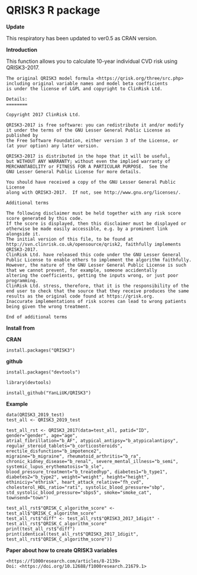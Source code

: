 # QRISK3 R package

**Update**

This respiratory has been updated to ver0.5 as CRAN version.

**Introduction**

This function allows you to calculate 10-year individual CVD risk using QRISK3-2017.

    The original QRISK3 model formula <https://qrisk.org/three/src.php> 
    including original variable names and model beta coefficients
    is under the license of LGPL and copyright to ClinRisk Ltd. 

    Details:
    ========

    Copyright 2017 ClinRisk Ltd.

    QRISK3-2017 is free software: you can redistribute it and/or modify
    it under the terms of the GNU Lesser General Public License as published by
    the Free Software Foundation, either version 3 of the License, or
    (at your option) any later version.
      
    QRISK3-2017 is distributed in the hope that it will be useful,
    but WITHOUT ANY WARRANTY; without even the implied warranty of
    MERCHANTABILITY or FITNESS FOR A PARTICULAR PURPOSE.  See the
    GNU Lesser General Public License for more details.
      
    You should have received a copy of the GNU Lesser General Public License
    along with QRISK3-2017.  If not, see http://www.gnu.org/licenses/.
      
    Additional terms
      
    The following disclaimer must be held together with any risk score score generated by this code.  
    If the score is displayed, then this disclaimer must be displayed or otherwise be made easily accessible, e.g. by a prominent link alongside it.
    The initial version of this file, to be found at http://svn.clinrisk.co.uk/opensource/qrisk2, faithfully implements QRISK3-2017.
    ClinRisk Ltd. have released this code under the GNU Lesser General Public License to enable others to implement the algorithm faithfully.
    However, the nature of the GNU Lesser General Public License is such that we cannot prevent, for example, someone accidentally 
    altering the coefficients, getting the inputs wrong, or just poor programming.
    ClinRisk Ltd. stress, therefore, that it is the responsibility of the end user to check that the source that they receive produces the same 
    results as the original code found at https://qrisk.org.
    Inaccurate implementations of risk scores can lead to wrong patients being given the wrong treatment.
      
    End of additional terms

**Install from**

   **CRAN**
   
    install.packages("QRISK3")

  **github**

    install.packages("devtools")

    library(devtools)

    install_github("YanLiUK/QRISK3")
  
**Example**

    data(QRISK3_2019_test)
    test_all <- QRISK3_2019_test

    test_all_rst <- QRISK3_2017(data=test_all, patid="ID", gender="gender", age="age",
    atrial_fibrillation="b_AF", atypical_antipsy="b_atypicalantipsy",
    regular_steroid_tablets="b_corticosteroids", erectile_disfunction="b_impotence2",
    migraine="b_migraine", rheumatoid_arthritis="b_ra", 
    chronic_kidney_disease="b_renal", severe_mental_illness="b_semi",
    systemic_lupus_erythematosis="b_sle",
    blood_pressure_treatment="b_treatedhyp", diabetes1="b_type1",
    diabetes2="b_type2", weight="weight", height="height",
    ethiniciy="ethrisk", heart_attack_relative="fh_cvd", 
    cholesterol_HDL_ratio="rati", systolic_blood_pressure="sbp",
    std_systolic_blood_pressure="sbps5", smoke="smoke_cat", townsend="town")

    test_all_rst$"QRISK_C_algorithm_score" <- test_all$"QRISK_C_algorithm_score"
    test_all_rst$"diff" <- test_all_rst$"QRISK3_2017_1digit" - test_all_rst$"QRISK_C_algorithm_score"
    print(test_all_rst$"diff")
    print(identical(test_all_rst$"QRISK3_2017_1digit", test_all_rst$"QRISK_C_algorithm_score"))

**Paper about how to create QRISK3 variables**

    <https://f1000research.com/articles/8-2139>
    Doi: <https://doi.org/10.12688/f1000research.21679.1> 
